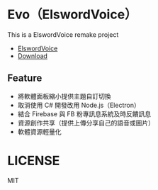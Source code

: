 # Evo（ElswordVoice）

This is a ElswordVoice remake project
 + [ElswordVoice](https://github.com/explooosion/elswordvoice)
 + [Download](https://els.robby570.tw/)

## Feature
 + 將軟體面板縮小提供主題自訂切換
 + 取消使用 C# 開發改用 Node.js（Electron）
 + 結合 Firebase 與 FB 粉專訊息系統及時反饋訊息
 + 資源創作共享（提供上傳分享自己的語音或圖片）
 + 軟體資源輕量化
　
# LICENSE
MIT
